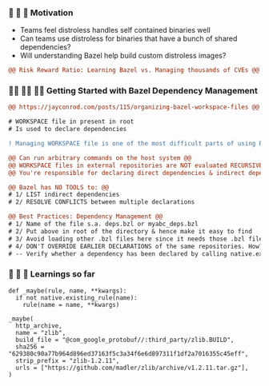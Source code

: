 ### 🍬 🍬 🍬 Motivation
- Teams feel distroless handles self contained binaries well
- Can teams use distroless for binaries that have a bunch of shared dependencies?
- Will understanding Bazel help build custom distroless images?

```diff
@@ Risk Reward Ratio: Learning Bazel vs. Managing thousands of CVEs @@
```

### 🚴‍♀️ 🚴‍♀️ 🚴‍♀️ Getting Started with Bazel Dependency Management
```diff
@@ https://jayconrod.com/posts/115/organizing-bazel-workspace-files @@
```

```diff
# WORKSPACE file in present in root
# Is used to declare dependencies
```

```diff
! Managing WORKSPACE file is one of the most difficult parts of using Bazel

@@ Can run arbitrary commands on the host system @@
@@ WORKSPACE files in external repositories are NOT evaluated RECURSIVELY @@
@@ You're responsible for declaring direct dependencies & indirect dependencies @@
```

```diff
@@ Bazel has NO TOOLS to: @@
# 1/ LIST indirect dependencies 
# 2/ RESOLVE CONFLICTS between multiple declarations
```

```diff
@@ Best Practices: Dependency Management @@
# 1/ Name of the file s.a. deps.bzl or myabc_deps.bzl
# 2/ Put above in root of the directory & hence make it easy to find
# 3/ Avoid loading other .bzl files here since it needs those .bzl files to be declared earlier
# 4/ DON'T OVERRIDE EARLIER DECLARATIONS of the same repositories. How? 
# -- Verify whether a dependency has been declared by calling native.existing_rule
```

### 🎁 🎁 🎁 Learnings so far
```bzl
def _maybe(rule, name, **kwargs):
  if not native.existing_rule(name):
    rule(name = name, **kwargs)
```
```bzl
_maybe(
  http_archive,
  name = "zlib",
  build_file = "@com_google_protobuf//:third_party/zlib.BUILD",
  sha256 = "629380c90a77b964d896ed37163f5c3a34f6e6d897311f1df2a7016355c45eff",
  strip_prefix = "zlib-1.2.11",
  urls = ["https://github.com/madler/zlib/archive/v1.2.11.tar.gz"],
)
```
